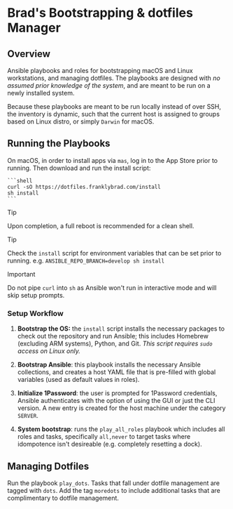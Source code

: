 # Brad's Bootstrapping & dotfiles Manager

## Overview

Ansible playbooks and roles for bootstrapping macOS and Linux workstations, and managing dotfiles. The playbooks are designed with _no assumed prior knowledge of the system_, and are meant to be run on a newly installed system.

Because these playbooks are meant to be run locally instead of over SSH, the inventory is dynamic, such that the current host is assigned to groups based on Linux distro, or simply `Darwin` for macOS.

## Running the Playbooks

On macOS, in order to install apps via `mas`, log in to the App Store prior to running. Then download and run the install script:

    ```shell
    curl -sO https://dotfiles.franklybrad.com/install
    sh install
    ```

> [!TIP]
> Upon completion, a full reboot is recommended for a clean shell.

> [!TIP]
> Check the `install` script for environment variables that can be set prior to running.
> e.g. `ANSIBLE_REPO_BRANCH=develop sh install`

> [!IMPORTANT]
> Do not pipe `curl` into `sh` as Ansible won't run in interactive mode and will skip setup prompts.

### Setup Workflow

1. **Bootstrap the OS:** the `install` script installs the necessary packages to check out the repository and run Ansible; this includes Homebrew (excluding ARM systems), Python, and Git. _This script requires `sudo` access on Linux only._

2. **Bootstrap Ansible**: this playbook installs the necessary Ansible collections, and creates a host YAML file that is pre-filled with global variables (used as default values in roles).

3. **Initialize 1Password**: the user is prompted for 1Password credentials, Ansible authenticates with the option of using the GUI or just the CLI version. A new entry is created for the host machine under the category `SERVER`.

4. **System bootstrap**: runs the `play_all_roles` playbook which includes all roles and tasks, specifically `all,never` to target tasks where idompotence isn't desireable (e.g. completely resetting a dock).

## Managing Dotfiles

Run the playbook `play_dots`. Tasks that fall under dotfile management are tagged with `dots`. Add the tag `moredots` to include additional tasks that are complimentary to dotfile management.
